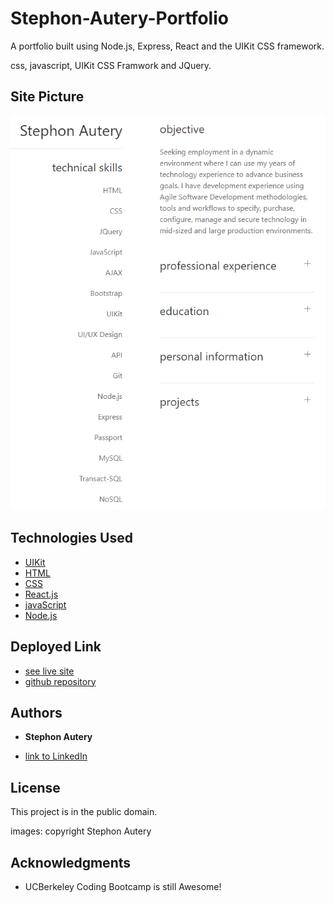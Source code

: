 # Stephon-Autery-Portfolio
A portfolio built using Node.js, Express, React and the UIKit CSS framework.

css, javascript, UIKit CSS Framwork and JQuery.

## Site Picture
![Site](./public/images/app-snap-shot.PNG)


## Technologies Used
* [UIKit](https://getuikit.com/docs/introduction)
* [HTML](https://developer.mozilla.org/en-US/docs/Web/HTML)
* [CSS](https://developer.mozilla.org/en-US/docs/Web/CSS)
* [React.js](https://reactjs.org/)
* [javaScript](https://developer.mozilla.org/en-US/docs/Web/JavaScript)
* [Node.js](https://nodejs.org/en/)


## Deployed Link

* [see live site](https://sautery-react-portfolio.herokuapp.com/)
* [github repository](https://github.com/StephonAutery/sautery-react-portfolio)

## Authors

* **Stephon Autery** 

- [link to LinkedIn](https://www.linkedin.com/in/stephon-a-1bb575198/)

## License

This project is in the public domain.

images: copyright Stephon Autery

## Acknowledgments

* UCBerkeley Coding Bootcamp is still Awesome!